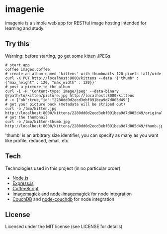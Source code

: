 imagenie
========

imagenie is a simple web app for RESTful image hosting intended for learning and
study

Try this
--------

Warning: before starting, go get some kitten JPEGs

    # start app
    coffee images.coffee
    # create an album named 'kittens' with thumbnails 120 pixels tall/wide
    curl -X PUT http://localhost:8000/kittens --data '{"thumb" : {"max_height" : 120, "max_width" : 120}}'
    # post a picture to the album
    curl -i -H 'Content-type: image/jpeg' --data-binary @/path/to/kitten/picture.jpg http://localhost:8000/kittens
    # -> {"ok":true,"id":"2280dd0d2ecd3ebf091bea9d7d005d49"}
    # get your picture back (metadata will be striped out)
    curl -o /tmp/kitten.jpg http://localhost:8000/kittens/2280dd0d2ecd3ebf091bea9d7d005d49/original.jpg
    # get the thumbnail
    curl -o /tmp/kitten-thumb.jpg http://localhost:8000/kittens/2280dd0d2ecd3ebf091bea9d7d005d49/thumb.jpg

'thumb' is an arbitrary size identifier, you can specify as many as you want
like profile, reduced, email, etc.

Tech
----
Technologies used in this project (in no particular order)

* [Node.js](http://nodejs.org)
* [Express.js](http://expressjs.com/)
* [CoffeeScript](http://coffeescript.org/)
* [Imagemagick](http://www.imagemagick.org/) and [node-imagemagick](https://github.com/rsms/node-imagemagick) for node integration
* [CouchDB](http://couchdb.apache.org/) and [node-couchdb](https://github.com/felixge/node-couchdb) for node integration

License
-------
Licensed under the MIT license (see LICENSE for details)
